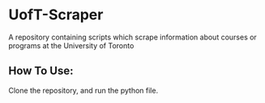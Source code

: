 # UofT-Scraper
A repository containing scripts which scrape information about courses or programs at the University of Toronto

## How To Use:

Clone the repository, and run the python file.
